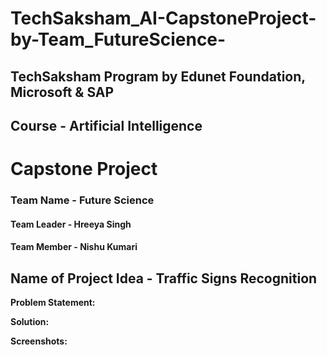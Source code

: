 # TechSaksham_AI-CapstoneProject-by-Team_FutureScience-
## TechSaksham Program by Edunet Foundation, Microsoft & SAP
## Course - Artificial Intelligence
# Capstone Project 
### Team Name - Future Science
#### Team Leader - Hreeya Singh
#### Team Member - Nishu Kumari
## Name of Project Idea - Traffic Signs Recognition
**Problem Statement:**

**Solution:**

**Screenshots:**
